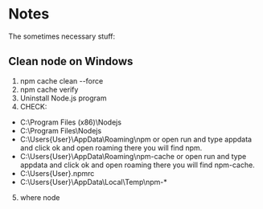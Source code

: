 # Notes

The sometimes necessary stuff:

## Clean node on Windows
1. npm cache clean --force
2. npm cache verify
3. Uninstall Node.js program
4. CHECK:
- C:\Program Files (x86)\Nodejs
- C:\Program Files\Nodejs
- C:\Users\{User}\AppData\Roaming\npm or open run and type appdata and click ok and open roaming there you will find npm.
- C:\Users\{User}\AppData\Roaming\npm-cache or open run and type appdata and click ok and open roaming there you will find npm-cache.
- C:\Users\{User}\.npmrc
- C:\Users\{User}\AppData\Local\Temp\npm-*
5. where node
